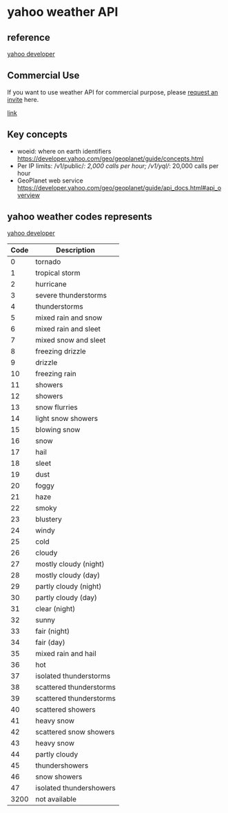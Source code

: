 # yahoo weather API

## reference
[yahoo developer](https://developer.yahoo.com/weather/documentation.html)

## Commercial Use
If you want to use weather API for commercial purpose, please [request an invite](http://ypdb.force.com/YDN/WeatherAPIcommercialrequest) here.

[link](https://weather.yahoo.com/country/state/city-2306179/)

## Key concepts

* woeid: where on earth identifiers
https://developer.yahoo.com/geo/geoplanet/guide/concepts.html
* Per IP limits: /v1/public/*: 2,000 calls per hour; /v1/yql/*: 20,000 calls per hour
* GeoPlanet web service
https://developer.yahoo.com/geo/geoplanet/guide/api_docs.html#api_overview


## yahoo weather codes represents

[yahoo developer](https://developer.yahoo.com/weather/documentation.html#codes)

| Code |   Description |
|----- | ------------- |
|0|tornado|
|1|tropical storm|
|2|hurricane|
|3|severe thunderstorms|
|4|thunderstorms|
|5|mixed rain and snow|
|6|mixed rain and sleet|
|7|mixed snow and sleet|
|8|freezing drizzle|
|9|drizzle|
|10|freezing rain|
|11|showers|
|12|showers|
|13|snow flurries|
|14|light snow showers|
|15|blowing snow|
|16|snow|
|17|hail|
|18|sleet|
|19|dust|
|20|foggy|
|21|haze|
|22|smoky|
|23|blustery|
|24|windy|
|25|cold|
|26|cloudy|
|27|mostly cloudy (night)|
|28|mostly cloudy (day)|
|29|partly cloudy (night)|
|30|partly cloudy (day)|
|31|clear (night)|
|32|sunny|
|33|fair (night)|
|34|fair (day)|
|35|mixed rain and hail|
|36|hot|
|37|isolated thunderstorms|
|38|scattered thunderstorms|
|39|scattered thunderstorms|
|40|scattered showers|
|41|heavy snow|
|42|scattered snow showers|
|43|heavy snow|
|44|partly cloudy|
|45|thundershowers|
|46|snow showers|
|47|isolated thundershowers|
|3200|not available|
